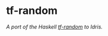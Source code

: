 # tf-random

*A port of the Haskell [tf-random][] to Idris.*

[tf-random]: https://hackage.haskell.org/package/tf-random
